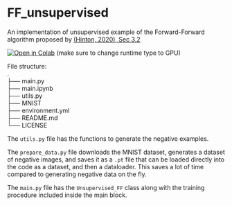 # FF_unsupervised

An implementation of unsupervised example of the Forward-Forward algorithm proposed
by [(Hinton, 2020), Sec 3.2](https://www.cs.toronto.edu/~hinton/FFA13.pdf)

[![Open in Colab](https://colab.research.google.com/assets/colab-badge.svg)](https://colab.research.google.com/github/ghadialhajj/FF_unsupervised/blob/master/main.ipynb) (make sure to change runtime type to GPU)

File structure:  
.  
├── main.py  
├── main.ipynb  
├── utils.py  
├── MNIST  
├── environment.yml  
├── README.md  
└── LICENSE

The `utils.py` file has the functions to generate the negative examples.

The `prepare_data.py` file downloads the MNIST dataset, generates a dataset of negative images, and saves it as a `.pt`
file that can be loaded directly into the code as a dataset, and then a dataloader. This saves a lot of time compared to
generating negative data on the fly.

The `main.py` file has the `Unsupervised_FF` class along with the training procedure included inside the main block.